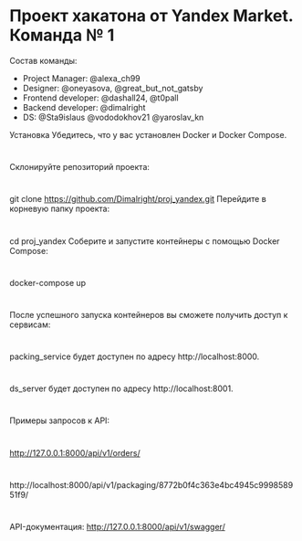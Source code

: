 # Проект хакатона от Yandex Market. Команда № 1

Состав команды:
- Project Manager: @alexa_ch99
- Designer: @oneyasova, @great_but_not_gatsby
- Frontend developer: @dashall24, @t0pall
- Backend developer: @dimalright
- DS: @Sta9islaus @vododokhov21 @yaroslav_kn


Установка Убедитесь, что у вас установлен Docker и Docker Compose.
#
Склонируйте репозиторий проекта:
#
git clone https://github.com/Dimalright/proj_yandex.git Перейдите в корневую папку проекта: 
#
cd proj_yandex Соберите и запустите контейнеры с помощью Docker Compose: 
#
docker-compose up
#
После успешного запуска контейнеров вы сможете получить доступ к сервисам:
#
packing_service будет доступен по адресу http://localhost:8000.
#
ds_server будет доступен по адресу http://localhost:8001.
#
Примеры запросов к API:
#
http://127.0.0.1:8000/api/v1/orders/
#
http://localhost:8000/api/v1/packaging/8772b0f4c363e4bc4945c999858951f9/
#
API-документация:
http://127.0.0.1:8000/api/v1/swagger/

